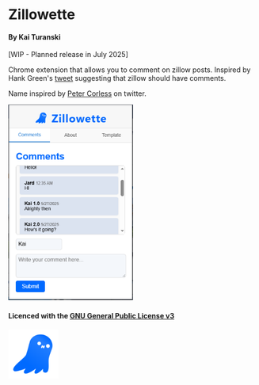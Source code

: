 # Zillowette

#### By Kai Turanski

[WIP - Planned release in July 2025]

Chrome extension that allows you to comment on zillow posts. Inspired by Hank Green's [tweet](https://x.com/hankgreen/status/147950988737364378) suggesting that zillow should have comments.

Name inspired by [Peter Corless](https://x.com/PeterCorless/status/1479513004580360196) on twitter.

<img src="./github/zillowette_screenshot.PNG" alt="Example screen" width="50%">

#### Licenced with the [GNU General Public License v3](https://choosealicense.com/licenses/gpl-3.0/)

<img src="./extension/images/icon1k.png" alt="App icon" width="20%">
